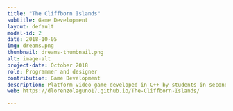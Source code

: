 ```yaml
---
title: "The Cliffborn Islands"
subtitle: Game Development
layout: default
modal-id: 2
date: 2018-10-05
img: dreams.png
thumbnail: dreams-thumbnail.png
alt: image-alt
project-date: October 2018
role: Programmer and designer
contribution: Game Development
description: Platform video game developed in C++ by students in second course.
web: https://dlorenzolaguno17.github.io/The-Cliffborn-Islands/

---
```


